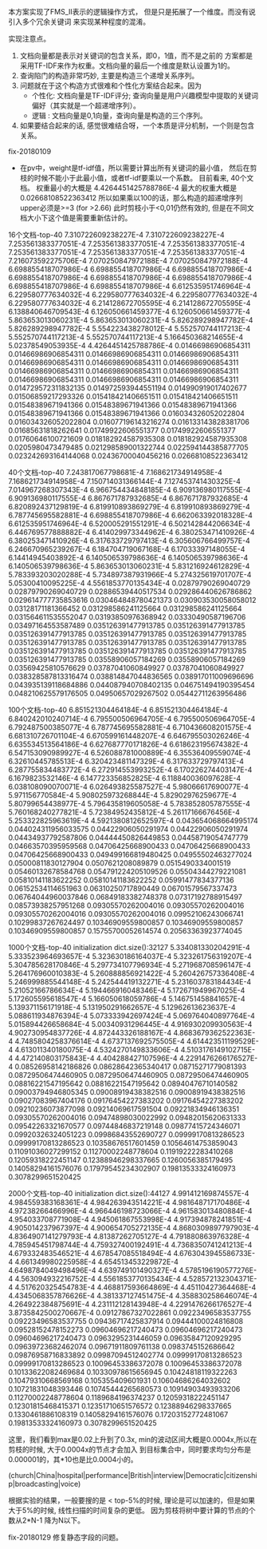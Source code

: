 本方案实现了FMS_II表示的逻辑操作方式，
但是只是拓展了一个维度。而没有说引入多个冗余关键词
来实现某种程度的混淆。

实现注意点。
1. 文档向量都是表示对关键词的包含关系，即0，1值，而不是之前的
方案都是采用TF-IDF来作为权重。文档向量的最后一个维度是默认设置为1的。
2. 查询陷门的构造非常巧妙, 主要是构造三个递增关系序列。
3. 问题就在于这个构造方式很难和个性化方案结合起来。因为
    - 个性化: 文档向量是TF-IDF评分; 查询向量是用户兴趣模型中提取的关键词偏好（其实就是一个超递增序列）。
    - 逻辑  : 文档向量是0,1向量，查询向量是构造的三个序列。
4. 如果要结合起来的话, 感觉很难结合呀，一个本质是评分机制，一个则是包含关系。

fix-20180109
- 在pv中，weight是tf-idf值，所以需要计算出所有关键词的最小值，
然后在剪枝的时候不能小于此最小值，或者tf-idf要乘以一个系数。
目前看来, 40个文档。
权重最小的大概是
4.4264451425788786E-4 
最大的权重大概是 
0.02668108522363412 
所以如果乘以100的话，那么构造的超递增序列upper必须是>=3 (for >2.66)
此时剪枝小于<0,01仍然有效的, 但是在不同文档大小下这个值是需要重新估计的。

16个文档-top-40
7.310722609238227E-4 7.310722609238227E-4 7.253561383377051E-4 7.253561383377051E-4 7.253561383377051E-4 7.253561383377051E-4 7.253561383377051E-4 7.253561383377051E-4 7.216073592275706E-4 7.070250847972188E-4 7.070250847972188E-4 6.698855418707986E-4 6.698855418707986E-4 6.698855418707986E-4 6.698855418707986E-4 6.698855418707986E-4 6.698855418707986E-4 6.698855418707986E-4 6.698855418707986E-4 6.612535951746964E-4 6.229580777634032E-4 6.229580777634032E-4 6.229580777634032E-4 6.229580777634032E-4 6.214128672705595E-4 6.214128672705595E-4 6.138840646709543E-4 6.126050661459377E-4 6.126050661459377E-4 5.863653013060231E-4 5.863653013060231E-4 5.826289298947782E-4 5.826289298947782E-4 5.554223438278012E-4 5.552570744117213E-4 5.552570744117213E-4 5.552570744117213E-4 5.166450368214655E-4 5.02378549053935E-4 4.4264451425788786E-4 
0.01466986906854311 0.01466986906854311 0.01466986906854311 0.01466986906854311 0.01466986906854311 0.01466986906854311 0.01466986906854311 0.01466986906854311 0.01466986906854311 0.01466986906854311 0.01466986906854311 0.01466986906854311 0.01466986906854311 0.014729572311832135 0.014972593944551194 0.014990919017402677 0.01506859217293326 0.015418421406651511 0.015418421406651511 0.01548389671941366 0.01548389671941366 0.01548389671941366 0.01548389671941366 0.01548389671941366 0.016034326052022804 0.016034326052022804 0.016077196143216274 0.016133143828381706 0.01685631818262641 0.01749922606551377 0.01749922606551377 0.01760646100721609 0.018182924587935308 0.018182924587935308 0.0205980473479485 0.021298589001322744 0.022594144385877705 0.023242693164144068 0.02436700040456216 0.02668108522363412 

40个文档-top-40
7.243817067798681E-4 7.168621734914958E-4 7.168621734914958E-4 7.150714031366144E-4 7.127453741430325E-4 7.014967268307343E-4 6.966754434848185E-4 6.909136980117555E-4 6.909136980117555E-4 6.867671787932685E-4 6.867671787932685E-4 6.820892437129819E-4 6.819910893869279E-4 6.819910893869279E-4 6.787745695582881E-4 6.698855418707986E-4 6.662063392018328E-4 6.612535951746964E-4 6.520005291551291E-4 6.502142844206634E-4 6.446769577888882E-4 6.414029973344962E-4 6.380253471410926E-4 6.380253471410926E-4 6.317633729797413E-4 6.305606766499757E-4 6.246670965239267E-4 6.184704719067168E-4 6.17033397148055E-4 6.14414945403892E-4 6.140506539798636E-4 6.140506539798636E-4 6.140506539798636E-4 5.863653013060231E-4 5.831216924612829E-4 5.783393203020288E-4 5.734897387931966E-4 5.274325619701707E-4 5.05300410095225E-4 4.5561853770135434E-4 
0.02879790269040729 0.02879790269040729 0.02886539440517534 0.029286440626786862 0.029614777735853616 0.030464848780421373 0.030903530058058012 0.03128171181366452 0.031298586241125664 0.031298586241125664 0.031564611535552047 0.03193850976368942 0.03330490587196706 0.03497164553587489 0.035126391477913785 0.035126391477913785 0.035126391477913785 0.035126391477913785 0.035126391477913785 0.035126391477913785 0.035126391477913785 0.035126391477913785 0.035126391477913785 0.035126391477913785 0.035126391477913785 0.035126391477913785 0.03558906057184269 0.03558906057184269 0.03569425810576629 0.03787041060849927 0.03787041060849927 0.038328587813316474 0.038814847044836565 0.038917011009696696 0.043935139118684886 0.044087940708402135 0.046751494190395454 0.048210625579176505 0.04950657029267502 0.05442711263956486 

100个文档-top-40
6.851521304464184E-4 6.851521304464184E-4 6.840242010240714E-4 6.795500506964705E-4 6.795500506964705E-4 6.792487500385077E-4 6.787745695582881E-4 6.710436608201575E-4 6.681310726701104E-4 6.670599161448207E-4 6.646795503026246E-4 6.635534513564186E-4 6.627687770171826E-4 6.618623195674382E-4 6.547153090989927E-4 6.526088781000889E-4 6.35536409559074E-4 6.32610445785513E-4 6.320423481147329E-4 6.317633729797413E-4 6.287755834483772E-4 6.272914553993252E-4 6.170226274403147E-4 6.1679823532146E-4 6.147723356852825E-4 6.118840036097628E-4 6.038108090070071E-4 6.026493825587527E-4 5.98066617690077E-4 5.971156770584E-4 5.908025973268844E-4 5.82902976259677E-4 5.80799654438977E-4 5.796435819605058E-4 5.783852805787555E-4 5.760168240277821E-4 5.72384952435812E-4 5.26117166676456E-4 5.253322825963619E-4 4.5921380812652597E-4 
0.043654068664995174 0.044024311956033575 0.04422906050291974 0.04422906050291974 0.04434937792587806 0.04444450826449853 0.04458719054747779 0.04663570395959568 0.04706425668900433 0.04706425668900433 0.04706425668900433 0.049499166819480425 0.04955502463277024 0.05000811830127904 0.0507621208089879 0.0515490334001519 0.05460132678584768 0.054791224205109526 0.05504344279221081 0.05810141183622252 0.05810141183622252 0.05991477834377136 0.06152534114651963 0.06310250717890449 0.06701579567337473 0.06764044960037846 0.06849183382748378 0.07317192788915497 0.08573938257951268 0.09305570262004016 0.09305570262004016 0.09305570262004016 0.09305570262004016 0.09952106243066741 0.10299837267624497 0.10346909559800857 0.10346909559800857 0.10346909559800857 0.15755700052614574 0.20563363923774045 

1000个文档-top-40
initialization dict.size():32127
5.334081330204291E-4 5.333523964693657E-4 5.323630186164037E-4 5.323261756319207E-4 5.304785628170846E-4 5.297734107796934E-4 5.271968708596147E-4 5.264176960010383E-4 5.260888856921422E-4 5.260426757336408E-4 5.246999885544148E-4 5.242544419132271E-4 5.231603783184434E-4 5.21052166786634E-4 5.194466916048346E-4 5.172671949967025E-4 5.172605595618547E-4 5.166050618059786E-4 5.146751458841657E-4 5.139371156171918E-4 5.131950291662657E-4 5.12962613623637E-4 5.088611934876394E-4 5.073333942697424E-4 5.069764040897764E-4 5.015894426658684E-4 5.00340931296445E-4 4.916930209930563E-4 4.902730954837726E-4 4.872443326188167E-4 4.8683679362522363E-4 4.7485804258376614E-4 4.6737137692575505E-4 4.614423511199529E-4 4.613011340180075E-4 4.5324270149833606E-4 4.5103176149102715E-4 4.472140803175843E-4 4.404288427107596E-4 4.2291476266176527E-4 
0.08526958142186826 0.08628642365340417 0.08715271779081393 0.08729506474460905 0.08729506474460905 0.08729506474460905 0.08816221547195642 0.08816221547195642 0.08940476710140582 0.09003794946805345 0.09008919438382516 0.09008919438382516 0.09027083967404176 0.09176454227383202 0.09176454227383202 0.09210236073877098 0.09214069617591504 0.09221834946136351 0.09305570262004016 0.09474898030022992 0.09482015620631333 0.09542263321670577 0.09744846837219148 0.09877415724346071 0.09920326324051223 0.09986843552690727 0.09999170813286523 0.09999170813286523 0.10358676517601459 0.10564614753859043 0.11091036027299152 0.11270002248778604 0.11919222283410268 0.12059318222451147 0.12388946298337665 0.1260056385179495 0.14058294161576076 0.17979545234302907 0.19813533324160973 0.3078299651520425 

2000个文档-top-40
initialization dict.size():44127
4.991412169874557E-4 4.984559383168361E-4 4.984263943514221E-4 4.981648717170486E-4 4.97238266466996E-4 4.966446198723066E-4 4.961583013480884E-4 4.954033708771908E-4 4.945061867553998E-4 4.917394878241851E-4 4.905014237967397E-4 4.900654705272135E-4 4.8680309897797903E-4 4.8364907141279793E-4 4.81387262705127E-4 4.791880863976328E-4 4.785945451798744E-4 4.759327400192491E-4 4.7368350741241213E-4 4.679332483546521E-4 4.678547085518494E-4 4.6763043945586733E-4 4.661349980225958E-4 4.654513453229872E-4 4.6498784049498496E-4 4.639749101490327E-4 4.5785196190577276E-4 4.563094932216752E-4 4.5561853770135434E-4 4.528572132304371E-4 4.517620325454783E-4 4.468817593664869E-4 4.45110427364468E-4 4.4345068357876626E-4 4.381337127451475E-4 4.358830258646074E-4 4.264922384875691E-4 4.231112128143948E-4 4.2291476266176527E-4 3.8735842500270667E-4 
0.09127867327022861 0.09223496583537755 0.09223496583537755 0.09436717425837914 0.09444100024816808 0.09528152478152273 0.09604696217240473 0.09604696217240473 0.09604696217240473 0.0963295231446059 0.09635847120929295 0.09639723682462074 0.09671911809761138 0.0983745152686642 0.09876958716833892 0.09987094512402774 0.09999170813286523 0.09999170813286523 0.10096453386372078 0.10096453386372078 0.10133622082469684 0.10330978615656945 0.10424818119322263 0.10479310668569168 0.105355409601931 0.10604686264032602 0.10721831048393446 0.10745444265680573 0.10914903493933206 0.11270002248778604 0.1189684196374237 0.12059318222451147 0.12301815468415371 0.12351710651576572 0.12388946298337665 0.1330461886108319 0.14058294161576076 0.17203152772481067 0.19813533324160973 0.3078299651520425 

这里，我们看到max是0.02上升到了0.3x, min的波动区间大概是0.0004x,所以在剪枝的时候, 大于0.0004x的节点才会加入
到目标集合中，同时要求均匀分布是0.000001的，其*10也是比0.0004小的。

(church|China|hospital|performance|British|interview|Democratic|citizenship|broadcasting|voice)

根据实验的结果，一般要搜的是 < top-5%的时候, 理论是可以加速的，但是如果大于5%的时候, 线性扫描的时间复杂的更低。
因为剪枝将树中要计算的节点的个数从2*N-1 降为N以下。

fix-20180129
修复静态字段的问题。